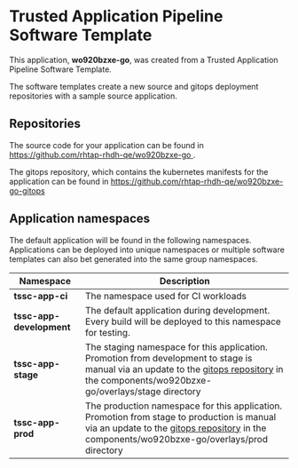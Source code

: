 # Trusted Application Pipeline Software Template

This application, **wo920bzxe-go**, was created from a Trusted Application Pipeline Software Template.

The software templates create a new source and gitops deployment repositories with a sample source application. 

## Repositories

The source code for your application can be found in [https://github.com/rhtap-rhdh-qe/wo920bzxe-go ](https://github.com/rhtap-rhdh-qe/wo920bzxe-go ).
 
The gitops repository, which contains the kubernetes manifests for the application can be found in 
[https://github.com/rhtap-rhdh-qe/wo920bzxe-go-gitops ](https://github.com/rhtap-rhdh-qe/wo920bzxe-go-gitops ) 

## Application namespaces 

The default application will be found in the following namespaces. Applications can be deployed into unique namespaces or multiple software templates can also bet generated into the same group namespaces.  

|  Namespace   |  Description   |  
| -------- | -------- |
| **tssc-app-ci** | The namespace used for CI workloads |
| **tssc-app-development** | The default application during development. Every build will be deployed to this namespace for testing. |
| **tssc-app-stage** | The staging namespace for this application. Promotion from development to stage is manual via an update to the [gitops repository](https://github.com/rhtap-rhdh-qe/wo920bzxe-go-gitops ) in the components/wo920bzxe-go/overlays/stage directory |
| **tssc-app-prod** | The production namespace for this application. Promotion from stage to production is manual via an update to the [gitops repository](https://github.com/rhtap-rhdh-qe/wo920bzxe-go-gitops ) in the components/wo920bzxe-go/overlays/prod directory |
